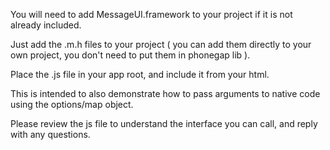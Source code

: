 You will need to add MessageUI.framework to your project if it is not already included.

Just add the .m.h files to your project ( you can add them directly to your own project, you don't need to put them in phonegap lib ).

Place the .js file in your app root, and include it from your html.

This is intended to also demonstrate how to pass arguments to native code using the options/map object.

Please review the js file to understand the interface you can call, and reply with any questions.